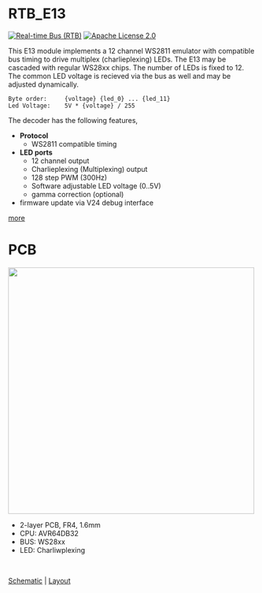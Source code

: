 # RTB_E13
[![Real-time Bus (RTB)](https://img.shields.io/badge/RTB_Project-FF6699)](https://www.rtb4dcc.de)
[![Apache License 2.0](https://img.shields.io/badge/license-Apache%20License%202.0-blue)](https://www.apache.org/licenses/LICENSE-2.0)

This E13 module implements a 12 channel WS2811 emulator with compatible bus timing to drive multiplex (charlieplexing) LEDs. The E13 may be cascaded with regular WS28xx chips. The number of LEDs is fixed to 12. The common LED voltage is recieved via the bus as well and may be adjusted dynamically.

```
Byte order:     {voltage} {led_0} ... {led_11}
Led Voltage:    5V * {voltage} / 255
```

The decoder has the following features,
- **Protocol**
  - WS2811 compatible timing
- **LED ports**
  - 12 channel output
  - Charlieplexing (Multiplexing) output
  - 128 step PWM (300Hz)
  - Software adjustable LED voltage (0..5V)
  - gamma correction (optional)
- firmware update via V24 debug interface

[more](https://rtb4dcc.de/hardware/modules/e13/)

# PCB
<img src="https://rtb4dcc.de/wp-content/uploads/2024/01/E13_1-1.png" width=500>

- 2-layer PCB, FR4, 1.6mm
- CPU: AVR64DB32
- BUS: WS28xx
- LED: Charliwplexing
<br>

[Schematic](doc/E13_schematic.pdf) | [Layout](doc/E13_layout.pdf)

